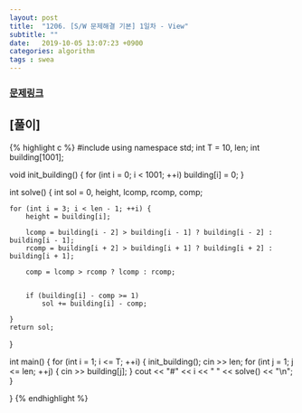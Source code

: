 ```yaml
---
layout: post
title:  "1206. [S/W 문제해결 기본] 1일차 - View"
subtitle: ""
date:   2019-10-05 13:07:23 +0900
categories: algorithm
tags : swea
---
```

### [문제링크]({{"https://swexpertacademy.com/main/code/problem/problemDetail.do?contestProbId=AV134DPqAA8CFAYh"}})

## [풀이]

{% highlight c %}
#include <iostream>
using namespace std;
int T = 10, len;
int building[1001];

void init_building() { for (int i = 0; i < 1001; ++i) building[i] = 0; }

int solve() {
	int sol = 0, height, lcomp, rcomp, comp;

	for (int i = 3; i < len - 1; ++i) {
		height = building[i];

		lcomp = building[i - 2] > building[i - 1] ? building[i - 2] : building[i - 1];
		rcomp = building[i + 2] > building[i + 1] ? building[i + 2] : building[i + 1];

		comp = lcomp > rcomp ? lcomp : rcomp;


		if (building[i] - comp >= 1)
			sol += building[i] - comp;
		
	}
	return sol;
}

int main() {
	for (int i = 1; i <= T; ++i) {
		init_building();
		cin >> len;
		for (int j = 1; j <= len; ++j) {
			cin >> building[j];
		}
		cout << "#" << i << " " << solve() << "\n";
	}

}
{% endhighlight %}